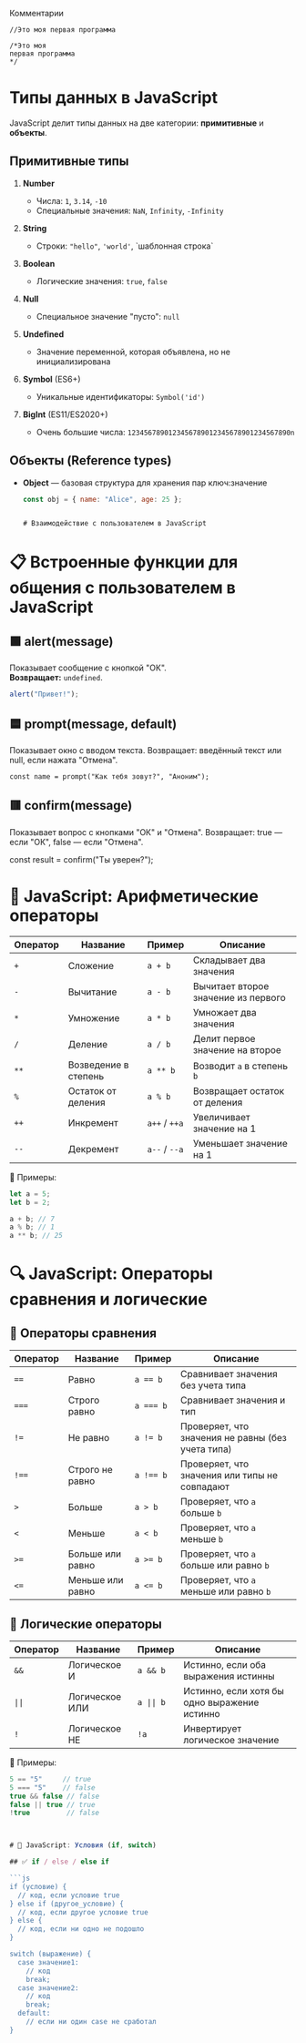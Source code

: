 Комментарии

`//Это моя первая программа`

```
/*Это моя 
первая программа
*/
```


# Типы данных в JavaScript

JavaScript делит типы данных на две категории: **примитивные** и **объекты**.

## Примитивные типы

1. **Number**
   - Числа: `1`, `3.14`, `-10`
   - Специальные значения: `NaN`, `Infinity`, `-Infinity`

2. **String**
   - Строки: `"hello"`, `'world'`, \`шаблонная строка\`

3. **Boolean**
   - Логические значения: `true`, `false`

4. **Null**
   - Специальное значение "пусто": `null`

5. **Undefined**
   - Значение переменной, которая объявлена, но не инициализирована

6. **Symbol** (ES6+)
   - Уникальные идентификаторы: `Symbol('id')`

7. **BigInt** (ES11/ES2020+)
   - Очень большие числа: `1234567890123456789012345678901234567890n`

## Объекты (Reference types)

- **Object** — базовая структура для хранения пар ключ:значение
  ```js
  const obj = { name: "Alice", age: 25 };


  # Взаимодействие с пользователем в JavaScript

# 📋 Встроенные функции для общения с пользователем в JavaScript

## 🟩 alert(message)
Показывает сообщение с кнопкой "ОК".  
**Возвращает:** `undefined`.

```js
alert("Привет!");
```

## 🟦 prompt(message, default)
Показывает окно с вводом текста.
Возвращает: введённый текст или null, если нажата "Отмена".

`const name = prompt("Как тебя зовут?", "Аноним");`

## 🟥 confirm(message)
Показывает вопрос с кнопками "ОК" и "Отмена".
Возвращает: true — если "ОК", false — если "Отмена".

const result = confirm("Ты уверен?");



# 🔢 JavaScript: Арифметические операторы

| Оператор | Название                 | Пример        | Описание                               |
|----------|--------------------------|---------------|----------------------------------------|
| `+`      | Сложение                 | `a + b`       | Складывает два значения                |
| `-`      | Вычитание                | `a - b`       | Вычитает второе значение из первого   |
| `*`      | Умножение                | `a * b`       | Умножает два значения                 |
| `/`      | Деление                  | `a / b`       | Делит первое значение на второе       |
| `**`     | Возведение в степень     | `a ** b`      | Возводит `a` в степень `b`             |
| `%`      | Остаток от деления       | `a % b`       | Возвращает остаток от деления         |
| `++`     | Инкремент                | `a++` / `++a` | Увеличивает значение на 1              |
| `--`     | Декремент                | `a--` / `--a` | Уменьшает значение на 1                |

📌 Примеры:
```js
let a = 5;
let b = 2;

a + b; // 7
a % b; // 1
a ** b; // 25
```


# 🔍 JavaScript: Операторы сравнения и логические

## 📏 Операторы сравнения

| Оператор | Название                  | Пример          | Описание                                               |
|----------|---------------------------|------------------|--------------------------------------------------------|
| `==`     | Равно                     | `a == b`         | Сравнивает значения без учета типа                     |
| `===`    | Строго равно              | `a === b`        | Сравнивает значения и тип                              |
| `!=`     | Не равно                  | `a != b`         | Проверяет, что значения не равны (без учета типа)      |
| `!==`    | Строго не равно           | `a !== b`        | Проверяет, что значения или типы не совпадают          |
| `>`      | Больше                    | `a > b`          | Проверяет, что `a` больше `b`                          |
| `<`      | Меньше                    | `a < b`          | Проверяет, что `a` меньше `b`                          |
| `>=`     | Больше или равно          | `a >= b`         | Проверяет, что `a` больше или равно `b`                |
| `<=`     | Меньше или равно          | `a <= b`         | Проверяет, что `a` меньше или равно `b`                |

## 🔗 Логические операторы

| Оператор | Название          | Пример             | Описание                                      |
|----------|-------------------|---------------------|-----------------------------------------------|
| `&&`     | Логическое И      | `a && b`            | Истинно, если оба выражения истинны           |
| `\|\|`     | Логическое ИЛИ    | `a \|\| b`            | Истинно, если хотя бы одно выражение истинно  |
| `!`      | Логическое НЕ     | `!a`                | Инвертирует логическое значение               |

📌 Примеры:
```js
5 == "5"     // true
5 === "5"    // false
true && false // false
false || true // true
!true         // false



# 🔁 JavaScript: Условия (if, switch)

## ✅ if / else / else if

```js
if (условие) {
  // код, если условие true
} else if (другое_условие) {
  // код, если другое условие true
} else {
  // код, если ни одно не подошло
}

switch (выражение) {
  case значение1:
    // код
    break;
  case значение2:
    // код
    break;
  default:
    // если ни один case не сработал
}
